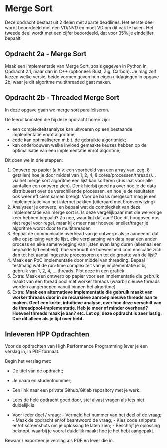 # Merge Sort

Deze opdracht bestaat uit 2 delen met aparte deadlines. Het eerste deel wordt beoordeeld met een VD/NVD en moet VD om dit vak te halen. Het tweede deel wordt met een cijfer beoordeeld, dat voor 35% je eindcijfer bepaalt.

## Opdracht 2a - Merge Sort
Maak een implementatie van Merge Sort, zoals gegeven in Python in Opdracht 2.1, maar dan in C++ (optioneel: Rust, Zig, Carbon). Je mag zelf kiezen welke versie, beide vormen geven hun eigen uitdagingen in opgave 2b, waar je dit algoritme multithreaded gaat maken.

## Opdracht 2b - Threaded Merge Sort
In deze opgave gaan we merge sort paralleliseren.

De leeruitkomsten die bij deze opdracht horen zijn:
- een complexiteitsanalyse kan uitvoeren op een bestaande implementatie en/of algoritme;
- code kan optimaliseren m.b.t. de gebruikte algoritmiek;
- kan onderbouwen welke invloed gemaakte keuzes hebben op de optimalisatie van een implementatie en/of algoritme;

Dit doen we in drie stappen:

1. Ontwerp op papier (a.h.v. een voorbeeld van een array van, zeg, 8 getallen) hoe je door middel van 1, 2, 4, 8 cores/processen/threads/... via het merge sort algoritme een lijst kan sorteren (dus laat voor alle aantallen een ontwerp zien). Denk hierbij goed na over hoe je de data distribueert over de verschillende processen, en hoe je de resultaten ook weer efficient samen brengt. Voor de basis mergesort mag je een implementatie van het internet pakken (uiteraard met bronverwijzing)
2. Analyseer je ontwerp, en bepaal wat de complexiteit van deze implementatie van merge sort is. Is deze vergelijkbaar met die we vorige keer hebben bepaald? Zo nee, waar ligt dat aan? Doe dit hoogover, dus niet regel voor regel, maar kijk meer naar hoeveel sneller/trager je algoritme wordt door te multithreaden
3. Bepaal de communicatie overhead van je ontwerp: als je aanneemt dat elke opsplitsing van de lijst, elke verplaatsing van data naar een ander process en elke samenvoeging van lijsten even lang duren (allemaal een bepaalde tijd eenheid), hoe verhoudt de hoeveelheid communicatie zich dan tot het aantal ingezette processoren en tot de grootte van de lijst?
4. Maak een PoC implementatie door middel van threading. Bepaal testmatig wat de run-time complexiteit van je implementatie is bij gebruik van 1, 2, 4, ... threads. Plot deze in een grafiek.
5. Extra: Maak een ontwerp op papier voor een implementatie die gebruik maakt van een thread pool met worker threads (waarbij nieuwe threads worden aangeroepen vanuit binnen het algoritme)
6. Extra: **Maak een alternatieve implementatie die gebruik maakt van worker threads door in de recursieve aanroep nieuwe threads aan te maken. Geef een korte, intuitieve analyse, over hoe deze verschilt van de threadpool-implementatie. Heb je meer of minder overhead? Hoeveel threads maak je aan? etc. Let op, deze opdracht is zeer lastig. Doe dit alleen als je tijd over hebt.**

## Inleveren HPP Opdrachten
Voor de opdrachten van High Performance Programming lever je een verslag in, in PDF formaat.

Begin het verslag met:

- De titel van de opdracht;
- Je naam en studentnummer;
- Een link naar een private Github/Gitlab repository met je werk.

- Lees de hele opdracht goed door, stel alvast vragen als iets niet duidelijk is
- Voor ieder deel / vraag:
      -  Vermeld het nummer van het deel of de vraag;
      -  Maak de opdracht en/of beantwoord de vraag;
      -  Kies code snippets en/of screenshots om je oplossing te laten zien;
      -  Beschrijf je oplossing beknopt, waarbij je vooral duidelijk maakt hoe je het hebt aangepakt.

Bewaar / exporteer je verslag als PDF en lever die in.
